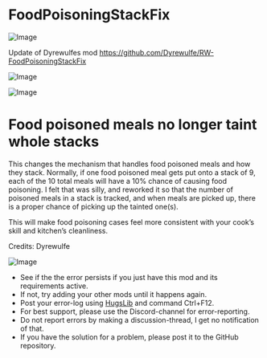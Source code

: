 # FoodPoisoningStackFix

![Image](https://i.imgur.com/buuPQel.png)

Update of Dyrewulfes mod
https://github.com/Dyrewulfe/RW-FoodPoisoningStackFix

![Image](https://i.imgur.com/pufA0kM.png)
	
![Image](https://i.imgur.com/Z4GOv8H.png)

# Food poisoned meals no longer taint whole stacks

This changes the mechanism that handles food poisoned meals and how they stack. Normally, if one food poisoned meal gets put onto a stack of 9, each of the 10 total meals will have a 10% chance of causing food poisoning. I felt that was silly, and reworked it so that the number of poisoned meals in a stack is tracked, and when meals are picked up, there is a proper chance of picking up the tainted one(s).

This will make food poisoning cases feel more consistent with your cook’s skill and kitchen’s cleanliness.

Credits:
Dyrewulfe

![Image](https://i.imgur.com/PwoNOj4.png)

-  See if the the error persists if you just have this mod and its requirements active.
-  If not, try adding your other mods until it happens again.
-  Post your error-log using [HugsLib](https://steamcommunity.com/workshop/filedetails/?id=818773962) and command Ctrl+F12.
-  For best support, please use the Discord-channel for error-reporting.
-  Do not report errors by making a discussion-thread, I get no notification of that.
-  If you have the solution for a problem, please post it to the GitHub repository.
